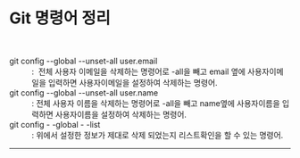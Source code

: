 # Git 명령어 정리
&nbsp;

<dl>
  <dt>git config --global --unset-all user.email</dt>
  <dd>:&nbsp; 전체 사용자 이메일을 삭제하는 명령어로 -all을 빼고 email 옆에 사용자이메일을 입력하면 사용자이메일을 설정하여 삭제하는 명령어. 
  </dd>
  
  <dt>git config --global --unset-all user.name</dt>
  <dd>: 전체 사용자 이름을 삭제하는 명령어로 -all을 빼고 name옆에 사용자이름을 입력하면 사용자이름을 설정하여 삭제하는 명령어. 
  </dd>
  <dt>git config - -global - -list</dt>
  <dd>: 위에서 설정한 정보가 제대로 삭제 되었는지 리스트확인을 할 수 있는 명령어.
  </dd>
</dl>

---



